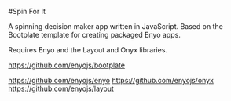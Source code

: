 #Spin For It

A spinning decision maker app written in JavaScript. Based on the Bootplate template for creating packaged Enyo apps.

Requires Enyo and the Layout and Onyx libraries.

https://github.com/enyojs/bootplate

https://github.com/enyojs/enyo
https://github.com/enyojs/onyx
https://github.com/enyojs/layout
